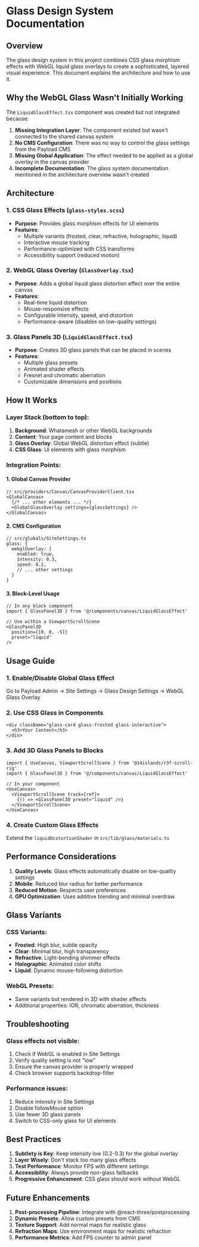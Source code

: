 # Glass Design System Documentation

## Overview

The glass design system in this project combines CSS glass morphism effects with WebGL liquid glass overlays to create a sophisticated, layered visual experience. This document explains the architecture and how to use it.

## Why the WebGL Glass Wasn't Initially Working

The `LiquidGlassEffect.tsx` component was created but not integrated because:

1. **Missing Integration Layer**: The component existed but wasn't connected to the shared canvas system
2. **No CMS Configuration**: There was no way to control the glass settings from the Payload CMS
3. **Missing Global Application**: The effect needed to be applied as a global overlay in the canvas provider
4. **Incomplete Documentation**: The glass system documentation mentioned in the architecture overview wasn't created

## Architecture

### 1. CSS Glass Effects (`glass-styles.scss`)
- **Purpose**: Provides glass morphism effects for UI elements
- **Features**:
  - Multiple variants (frosted, clear, refractive, holographic, liquid)
  - Interactive mouse tracking
  - Performance-optimized with CSS transforms
  - Accessibility support (reduced motion)

### 2. WebGL Glass Overlay (`GlassOverlay.tsx`)
- **Purpose**: Adds a global liquid glass distortion effect over the entire canvas
- **Features**:
  - Real-time liquid distortion
  - Mouse-responsive effects
  - Configurable intensity, speed, and distortion
  - Performance-aware (disables on low-quality settings)

### 3. Glass Panels 3D (`LiquidGlassEffect.tsx`)
- **Purpose**: Creates 3D glass panels that can be placed in scenes
- **Features**:
  - Multiple glass presets
  - Animated shader effects
  - Fresnel and chromatic aberration
  - Customizable dimensions and positions

## How It Works

### Layer Stack (bottom to top):
1. **Background**: Whatamesh or other WebGL backgrounds
2. **Content**: Your page content and blocks
3. **Glass Overlay**: Global WebGL distortion effect (subtle)
4. **CSS Glass**: UI elements with glass morphism

### Integration Points:

#### 1. Global Canvas Provider
```tsx
// src/providers/Canvas/CanvasProviderClient.tsx
<GlobalCanvas>
  {/* ... other elements ... */}
  <GlobalGlassOverlay settings={glassSettings} />
</GlobalCanvas>
```

#### 2. CMS Configuration
```tsx
// src/globals/SiteSettings.ts
glass: {
  webglOverlay: {
    enabled: true,
    intensity: 0.3,
    speed: 0.2,
    // ... other settings
  }
}
```

#### 3. Block-Level Usage
```tsx
// In any block component
import { GlassPanel3D } from '@/components/canvas/LiquidGlassEffect'

// Use within a ViewportScrollScene
<GlassPanel3D
  position={[0, 0, -5]}
  preset="liquid"
/>
```

## Usage Guide

### 1. Enable/Disable Global Glass Effect
Go to Payload Admin → Site Settings → Glass Design Settings → WebGL Glass Overlay

### 2. Use CSS Glass in Components
```tsx
<div className="glass-card glass-frosted glass-interactive">
  <h3>Your Content</h3>
</div>
```

### 3. Add 3D Glass Panels to Blocks
```tsx
import { UseCanvas, ViewportScrollScene } from '@14islands/r3f-scroll-rig'
import { GlassPanel3D } from '@/components/canvas/LiquidGlassEffect'

// In your component
<UseCanvas>
  <ViewportScrollScene track={ref}>
    {() => <GlassPanel3D preset="liquid" />}
  </ViewportScrollScene>
</UseCanvas>
```

### 4. Create Custom Glass Effects
Extend the `liquidDistortionShader` in `src/lib/glass/materials.ts`

## Performance Considerations

1. **Quality Levels**: Glass effects automatically disable on low-quality settings
2. **Mobile**: Reduced blur radius for better performance
3. **Reduced Motion**: Respects user preferences
4. **GPU Optimization**: Uses additive blending and minimal overdraw

## Glass Variants

### CSS Variants:
- **Frosted**: High blur, subtle opacity
- **Clear**: Minimal blur, high transparency
- **Refractive**: Light-bending shimmer effects
- **Holographic**: Animated color shifts
- **Liquid**: Dynamic mouse-following distortion

### WebGL Presets:
- Same variants but rendered in 3D with shader effects
- Additional properties: IOR, chromatic aberration, thickness

## Troubleshooting

### Glass effects not visible:
1. Check if WebGL is enabled in Site Settings
2. Verify quality setting is not "low"
3. Ensure the canvas provider is properly wrapped
4. Check browser supports backdrop-filter

### Performance issues:
1. Reduce intensity in Site Settings
2. Disable followMouse option
3. Use fewer 3D glass panels
4. Switch to CSS-only glass for UI elements

## Best Practices

1. **Subtlety is Key**: Keep intensity low (0.2-0.3) for the global overlay
2. **Layer Wisely**: Don't stack too many glass effects
3. **Test Performance**: Monitor FPS with different settings
4. **Accessibility**: Always provide non-glass fallbacks
5. **Progressive Enhancement**: CSS glass should work without WebGL

## Future Enhancements

1. **Post-processing Pipeline**: Integrate with @react-three/postprocessing
2. **Dynamic Presets**: Allow custom presets from CMS
3. **Texture Support**: Add normal maps for realistic glass
4. **Refraction Maps**: Use environment maps for realistic refraction
5. **Performance Metrics**: Add FPS counter to admin panel
